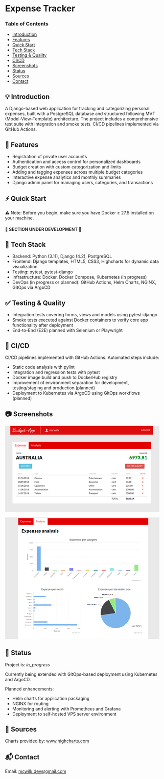 # Expense Tracker

### Table of Contents
* [Introduction](#introduction)
* [Features](#-features)
* [Quick Start](#-quick-start)
* [Tech Stack](#-tech-stack)
* [Testing & Quality](#-testing--quality)
* [CI/CD](#-cicd)
* [Screenshots](#-screenshots)
* [Status](#-status)
* [Sources](#-sources)
* [Contact](#-contact)

## 💡 Introduction
A Django-based web application for tracking and categorizing personal expenses, built with a PostgreSQL database and structured following MVT (Model-View-Template) architecture. The project includes a comprehensive test suite with integration and smoke tests. CI/CD pipelines implemented via GitHub Actions. 

## 🚀 Features
- Registration of private user accounts
- Authentication and access control for personalized dashboards
- Budget creation with custom categorization and limits
- Adding and tagging expenses across multiple budget categories
- Interactive expense analytics and monthly summaries
- Django admin panel for managing users, categories, and transactions

## ⚡ Quick Start
⚠️ Note: Before you begin, make sure you have Docker ≥ 27.5 installed on your machine.

#### 🚧 SECTION UNDER DEVELOPMENT 🚧

## 🧪 Tech Stack
- Backend: Python (3.11), Django (4.2), PostgreSQL
- Frontend: Django templates, HTML5, CSS3, Highcharts for dynamic data visualization
- Testing: pytest, pytest-django
- Infrastructure: Docker, Docker Compose, Kubernetes (in progress)
- DevOps (in progress or planned): GitHub Actions, Helm Charts, NGINX, GitOps via ArgoCD

## ✅ Testing & Quality
- Integration tests covering forms, views and models using pytest-django
- Smoke tests executed against Docker containers to verify core app functionality after deployment
- End-to-End (E2E) planned with Selenium or Playwright

## 🔄 CI/CD
CI/CD pipelines implemented with GitHub Actions. Automated steps include:
- Static code analysis with pylint
- Integration and regression tests with pytest
- Docker image build and push to DockerHub registry
- Improvement of environment separation for development, testing/staging and production (planned)
- Deployment to Kubernetes via ArgoCD using GitOps workflows (planned)

## 📷 Screenshots

![Screenshot2](other/screenshots/dashboard.png)

![Screenshot3](other/screenshots/analysis_v1.png)

## 📌 Status
Project is: _in_progress_

Currently being extended with GitOps-based deployment using Kubernetes and ArgoCD.

Planned enhancements:
- Helm charts for application packaging
- NGINX for routing
- Monitoring and alerting with Prometheus and Grafana
- Deployment to self-hosted VPS server environment

## 📂 Sources
Charts provided by: www.highcharts.com

## 📬 Contact
Email: mcwilk.dev@gmail.com
